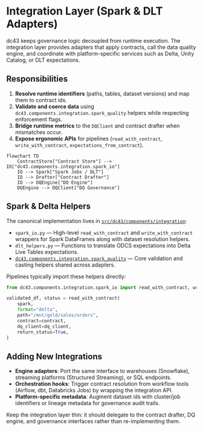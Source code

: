 # Integration Layer (Spark & DLT Adapters)

dc43 keeps governance logic decoupled from runtime execution. The integration layer provides adapters that apply contracts, call the data quality engine, and coordinate with platform-specific services such as Delta, Unity Catalog, or DLT expectations.

## Responsibilities

1. **Resolve runtime identifiers** (paths, tables, dataset versions) and map them to contract ids.
2. **Validate and coerce data** using `dc43.components.integration.spark_quality` helpers while respecting enforcement flags.
3. **Bridge runtime metrics** to the `DQClient` and contract drafter when mismatches occur.
4. **Expose ergonomic APIs** for pipelines (`read_with_contract`, `write_with_contract`, `expectations_from_contract`).

```mermaid
flowchart TD
    ContractStore["Contract Store"] --> IO["dc43.components.integration.spark_io"]
    IO --> Spark["Spark Jobs / DLT"]
    IO --> Drafter["Contract Drafter"]
    IO --> DQEngine["DQ Engine"]
    DQEngine --> DQClient["DQ Governance"]
```

## Spark & Delta Helpers

The canonical implementation lives in [`src/dc43/components/integration`](../../src/dc43/components/integration):

* `spark_io.py` — High-level `read_with_contract` and `write_with_contract` wrappers for Spark DataFrames along with dataset resolution helpers.
* `dlt_helpers.py` — Functions to translate ODCS expectations into Delta Live Tables expectations.
* [`dc43.components.integration.spark_quality`](../../src/dc43/components/integration/spark_quality.py) — Core validation and casting helpers shared across adapters.

Pipelines typically import these helpers directly:

```python
from dc43.components.integration.spark_io import read_with_contract, write_with_contract

validated_df, status = read_with_contract(
    spark,
    format="delta",
    path="/mnt/gold/sales/orders",
    contract=contract,
    dq_client=dq_client,
    return_status=True,
)
```

## Adding New Integrations

* **Engine adapters**: Port the same interface to warehouses (Snowflake), streaming platforms (Structured Streaming), or SQL endpoints.
* **Orchestration hooks**: Trigger contract resolution from workflow tools (Airflow, dbt, Databricks Jobs) by wrapping the integration API.
* **Platform-specific metadata**: Augment dataset ids with cluster/job identifiers or lineage metadata for governance audit trails.

Keep the integration layer thin: it should delegate to the contract drafter, DQ engine, and governance interfaces rather than re-implementing them.
